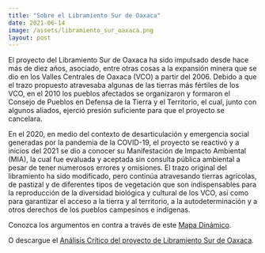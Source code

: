 ```yaml
---
title: "Sobre el Libramiento Sur de Oaxaca"
date: 2021-06-14
image: /assets/libramiento_sur_oaxaca.png
layout: post
---
```


El proyecto del Libramiento Sur de Oaxaca ha sido impulsado desde hace
más de diez años, asociado, entre otras cosas a la expansión minera
que se dio en los Valles Centrales de Oaxaca (VCO) a partir del
2006. Debido a que el trazo propuesto atravesaba algunas de las
tierras más fértiles de los VCO, en el 2010 los pueblos afectados se
organizaron y formaron el Consejo de Pueblos en Defensa de la Tierra y
el Territorio, el cual, junto con algunos aliados, ejerció presión
suficiente para que el proyecto se cancelara.

En el 2020, en medio del contexto de desarticulación y emergencia
social generadas por la pandemia de la COVID-19, el proyecto se
reactivó y a inicios del 2021 se dio a conocer su Manifestación de
Impacto Ambiental (MIA), la cual fue evaluada y aceptada sin consulta
pública ambiental a pesar de tener numerosos errores y omisiones. El
trazo original del libramiento ha sido modificado, pero continúa
atravesando tierras agrícolas, de pastizal y de diferentes tipos de
vegetación que son indispensables para la reproducción de la
diversidad biológica y cultural de los VCO, así como para garantizar
el acceso a la tierra y al territorio, a la autodeterminación y a
otros derechos de los pueblos campesinos e indígenas.


Conozca los argumentos en contra a través de este [Mapa Dinámico](https://pages.uoregon.edu/adrianau/WebMapping/libramientosur/).

O descargue el [Análisis Crítico del proyecto de Libramiento Sur de Oaxaca](/assets/libramiento_sur_oaxaca.pdf).